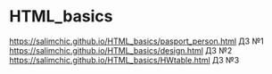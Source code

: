 # HTML_basics
https://salimchic.github.io/HTML_basics/pasport_person.html  ДЗ №1
https://salimchic.github.io/HTML_basics/design.html  ДЗ №2
https://salimchic.github.io/HTML_basics/HWtable.html  ДЗ №3
